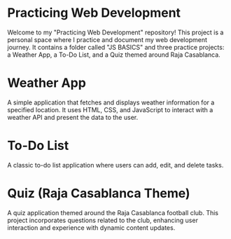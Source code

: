 # Practicing Web Development
Welcome to my "Practicing Web Development" repository! This project is a personal space where I practice and document my web development journey. It contains a folder called "JS BASICS" and three practice projects: a Weather App, a To-Do List, and a Quiz themed around Raja Casablanca.

# Weather App
A simple application that fetches and displays weather information for a specified location. It uses HTML, CSS, and JavaScript to interact with a weather API and present the data to the user.

# To-Do List
A classic to-do list application where users can add, edit, and delete tasks.

# Quiz (Raja Casablanca Theme)
A quiz application themed around the Raja Casablanca football club. This project incorporates questions related to the club, enhancing user interaction and experience with dynamic content updates.
